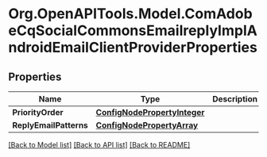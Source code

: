 # Org.OpenAPITools.Model.ComAdobeCqSocialCommonsEmailreplyImplAndroidEmailClientProviderProperties
## Properties

Name | Type | Description | Notes
------------ | ------------- | ------------- | -------------
**PriorityOrder** | [**ConfigNodePropertyInteger**](ConfigNodePropertyInteger.md) |  | [optional] 
**ReplyEmailPatterns** | [**ConfigNodePropertyArray**](ConfigNodePropertyArray.md) |  | [optional] 

[[Back to Model list]](../README.md#documentation-for-models) [[Back to API list]](../README.md#documentation-for-api-endpoints) [[Back to README]](../README.md)

